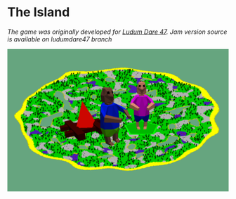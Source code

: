 # The Island

*The game was originally developed for [Ludum Dare 47](https://ldjam.com/events/ludum-dare/47/the-island). Jam version source is available on ludumdare47 branch*

![Image](logo.png)